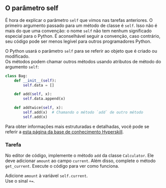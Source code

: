 ## O parâmetro self

É hora de explicar o parâmetro `self` que vimos nas tarefas anteriores.
O primeiro argumento passado para um método de classe é `self`. Isso não é mais 
do que uma convenção: o nome `self` não tem nenhum significado especial para o Python. 
É aconselhável seguir a convenção, caso contrário, seu código pode ser menos legível 
para outros programadores Python.

O Python usará o parâmetro `self` para se referir ao objeto que é criado ou modificado.  
Os métodos podem chamar outros métodos usando atributos de método do argumento `self`:

```python
class Bag:
    def __init__(self):
        self.data = []

    def add(self, x):
        self.data.append(x)

    def addtwice(self, x):
        self.add(x)  # Chamando o método `add` de outro método
        self.add(x)
```
  
Para obter informações mais estruturadas e detalhadas, você pode se referir a [esta página da base de conhecimento Hyperskill](https://hyperskill.org/learn/step/6669#self?utm_source=jba&utm_medium=jba_courses_links).

### Tarefa
No editor de código, implemente o método `add` da classe `Calculator`. Ele deve 
adicionar `amount` ao campo `current`. Além disso, complete o método `get_current`.
Execute o código para ver como funciona.

<div class='hint'>Adicione <code>amount</code> à variável <code>self.current</code>.</div>
<div class="hint">Use o sinal <code>+=</code>.</div>